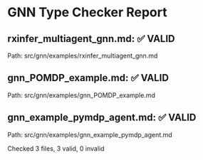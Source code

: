 # GNN Type Checker Report
## rxinfer_multiagent_gnn.md: ✅ VALID
Path: src/gnn/examples/rxinfer_multiagent_gnn.md

## gnn_POMDP_example.md: ✅ VALID
Path: src/gnn/examples/gnn_POMDP_example.md

## gnn_example_pymdp_agent.md: ✅ VALID
Path: src/gnn/examples/gnn_example_pymdp_agent.md

Checked 3 files, 3 valid, 0 invalid
